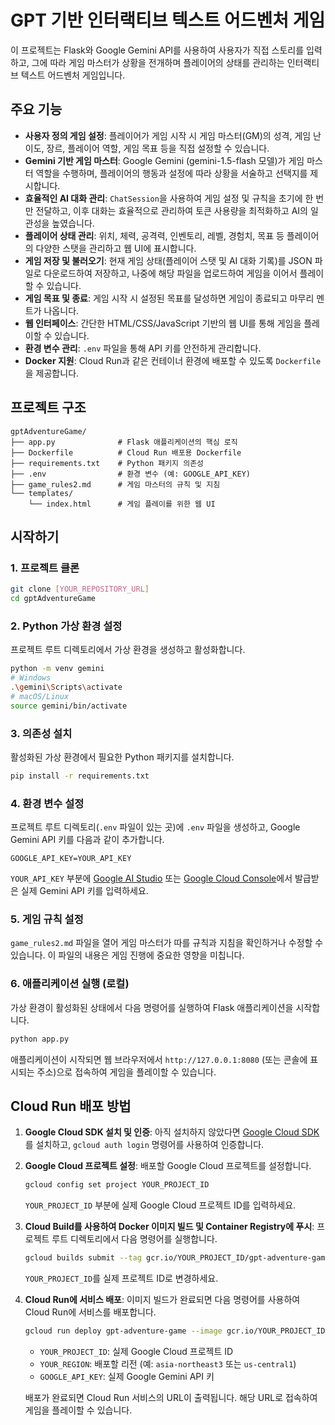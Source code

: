 # GPT 기반 인터랙티브 텍스트 어드벤처 게임

이 프로젝트는 Flask와 Google Gemini API를 사용하여 사용자가 직접 스토리를 입력하고, 그에 따라 게임 마스터가 상황을 전개하며 플레이어의 상태를 관리하는 인터랙티브 텍스트 어드벤처 게임입니다.

## 주요 기능

-   **사용자 정의 게임 설정**: 플레이어가 게임 시작 시 게임 마스터(GM)의 성격, 게임 난이도, 장르, 플레이어 역할, 게임 목표 등을 직접 설정할 수 있습니다.
-   **Gemini 기반 게임 마스터**: Google Gemini (gemini-1.5-flash 모델)가 게임 마스터 역할을 수행하며, 플레이어의 행동과 설정에 따라 상황을 서술하고 선택지를 제시합니다.
-   **효율적인 AI 대화 관리**: `ChatSession`을 사용하여 게임 설정 및 규칙을 초기에 한 번만 전달하고, 이후 대화는 효율적으로 관리하여 토큰 사용량을 최적화하고 AI의 일관성을 높였습니다.
-   **플레이어 상태 관리**: 위치, 체력, 공격력, 인벤토리, 레벨, 경험치, 목표 등 플레이어의 다양한 스탯을 관리하고 웹 UI에 표시합니다.
-   **게임 저장 및 불러오기**: 현재 게임 상태(플레이어 스탯 및 AI 대화 기록)를 JSON 파일로 다운로드하여 저장하고, 나중에 해당 파일을 업로드하여 게임을 이어서 플레이할 수 있습니다.
-   **게임 목표 및 종료**: 게임 시작 시 설정된 목표를 달성하면 게임이 종료되고 마무리 멘트가 나옵니다.
-   **웹 인터페이스**: 간단한 HTML/CSS/JavaScript 기반의 웹 UI를 통해 게임을 플레이할 수 있습니다.
-   **환경 변수 관리**: `.env` 파일을 통해 API 키를 안전하게 관리합니다.
-   **Docker 지원**: Cloud Run과 같은 컨테이너 환경에 배포할 수 있도록 `Dockerfile`을 제공합니다.

## 프로젝트 구조

```
gptAdventureGame/
├── app.py              # Flask 애플리케이션의 핵심 로직
├── Dockerfile          # Cloud Run 배포용 Dockerfile
├── requirements.txt    # Python 패키지 의존성
├── .env                # 환경 변수 (예: GOOGLE_API_KEY)
├── game_rules2.md      # 게임 마스터의 규칙 및 지침
└── templates/
    └── index.html      # 게임 플레이를 위한 웹 UI
```

## 시작하기

### 1. 프로젝트 클론

```bash
git clone [YOUR_REPOSITORY_URL]
cd gptAdventureGame
```

### 2. Python 가상 환경 설정

프로젝트 루트 디렉토리에서 가상 환경을 생성하고 활성화합니다.

```bash
python -m venv gemini
# Windows
.\gemini\Scripts\activate
# macOS/Linux
source gemini/bin/activate
```

### 3. 의존성 설치

활성화된 가상 환경에서 필요한 Python 패키지를 설치합니다.

```bash
pip install -r requirements.txt
```

### 4. 환경 변수 설정

프로젝트 루트 디렉토리(`.env` 파일이 있는 곳)에 `.env` 파일을 생성하고, Google Gemini API 키를 다음과 같이 추가합니다.

```
GOOGLE_API_KEY=YOUR_API_KEY
```

`YOUR_API_KEY` 부분에 [Google AI Studio](https://aistudio.google.com/app/apikey) 또는 [Google Cloud Console](https://console.cloud.google.com/)에서 발급받은 실제 Gemini API 키를 입력하세요.

### 5. 게임 규칙 설정

`game_rules2.md` 파일을 열어 게임 마스터가 따를 규칙과 지침을 확인하거나 수정할 수 있습니다. 이 파일의 내용은 게임 진행에 중요한 영향을 미칩니다.

### 6. 애플리케이션 실행 (로컬)

가상 환경이 활성화된 상태에서 다음 명령어를 실행하여 Flask 애플리케이션을 시작합니다.

```bash
python app.py
```

애플리케이션이 시작되면 웹 브라우저에서 `http://127.0.0.1:8080` (또는 콘솔에 표시되는 주소)으로 접속하여 게임을 플레이할 수 있습니다.

## Cloud Run 배포 방법

1.  **Google Cloud SDK 설치 및 인증**:
    아직 설치하지 않았다면 [Google Cloud SDK](https://cloud.google.com/sdk/docs/install)를 설치하고, `gcloud auth login` 명령어를 사용하여 인증합니다.

2.  **Google Cloud 프로젝트 설정**:
    배포할 Google Cloud 프로젝트를 설정합니다.
    ```bash
    gcloud config set project YOUR_PROJECT_ID
    ```
    `YOUR_PROJECT_ID` 부분에 실제 Google Cloud 프로젝트 ID를 입력하세요.

3.  **Cloud Build를 사용하여 Docker 이미지 빌드 및 Container Registry에 푸시**:
    프로젝트 루트 디렉토리에서 다음 명령어를 실행합니다.
    ```bash
    gcloud builds submit --tag gcr.io/YOUR_PROJECT_ID/gpt-adventure-game
    ```
    `YOUR_PROJECT_ID`를 실제 프로젝트 ID로 변경하세요.

4.  **Cloud Run에 서비스 배포**:
    이미지 빌드가 완료되면 다음 명령어를 사용하여 Cloud Run에 서비스를 배포합니다.
    ```bash
    gcloud run deploy gpt-adventure-game --image gcr.io/YOUR_PROJECT_ID/gpt-adventure-game --platform managed --region YOUR_REGION --allow-unauthenticated --set-env-vars GOOGLE_API_KEY=YOUR_API_KEY
    ```
    -   `YOUR_PROJECT_ID`: 실제 Google Cloud 프로젝트 ID
    -   `YOUR_REGION`: 배포할 리전 (예: `asia-northeast3` 또는 `us-central1`)
    -   `GOOGLE_API_KEY`: 실제 Google Gemini API 키

    배포가 완료되면 Cloud Run 서비스의 URL이 출력됩니다. 해당 URL로 접속하여 게임을 플레이할 수 있습니다.
